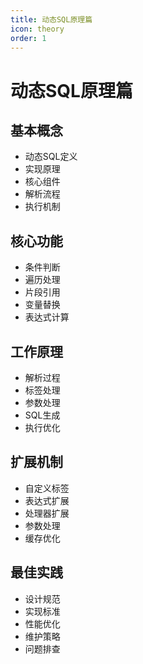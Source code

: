 ```yaml
---
title: 动态SQL原理篇
icon: theory
order: 1
---
```


# 动态SQL原理篇

## 基本概念
- 动态SQL定义
- 实现原理
- 核心组件
- 解析流程
- 执行机制

## 核心功能
- 条件判断
- 遍历处理
- 片段引用
- 变量替换
- 表达式计算

## 工作原理
- 解析过程
- 标签处理
- 参数处理
- SQL生成
- 执行优化

## 扩展机制
- 自定义标签
- 表达式扩展
- 处理器扩展
- 参数处理
- 缓存优化

## 最佳实践
- 设计规范
- 实现标准
- 性能优化
- 维护策略
- 问题排查
